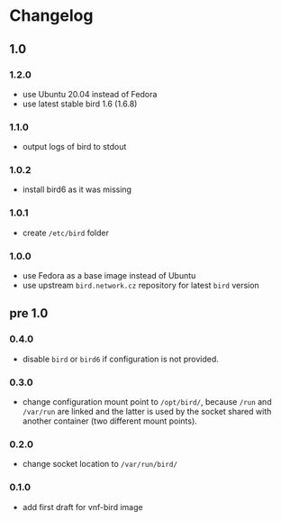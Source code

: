 # Changelog

## 1.0

### 1.2.0

* use Ubuntu 20.04 instead of Fedora
* use latest stable bird 1.6 (1.6.8)

### 1.1.0

* output logs of bird to stdout

### 1.0.2

* install bird6 as it was missing

### 1.0.1

* create `/etc/bird` folder

### 1.0.0

* use Fedora as a base image instead of Ubuntu
* use upstream `bird.network.cz` repository for latest `bird` version

## pre 1.0

### 0.4.0

* disable `bird` or `bird6` if configuration is not provided.

### 0.3.0

* change configuration mount point to `/opt/bird/`, because `/run` and
  `/var/run` are linked and the latter is used by the socket shared with
  another container (two different mount points).

### 0.2.0

* change socket location to `/var/run/bird/`

### 0.1.0

* add first draft for vnf-bird image
